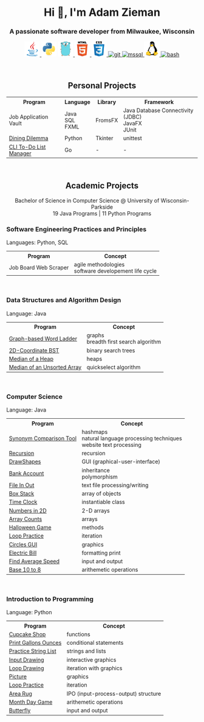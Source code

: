 <h1 align="center">Hi 👋, I'm Adam Zieman</h1>
<h3 align="center">A passionate software developer from Milwaukee, Wisconsin</h3>

<p align="center">
  <a href="https://www.java.com" target="_blank" rel="noreferrer"> <img src="https://raw.githubusercontent.com/devicons/devicon/master/icons/java/java-original.svg" alt="java" width="40" height="40"/> </a>
  <a href="https://www.python.org" target="_blank" rel="noreferrer"> <img src="https://raw.githubusercontent.com/devicons/devicon/master/icons/python/python-original.svg" alt="python" width="40" height="40"/></a>
  <a href="https://golang.org" target="_blank" rel="noreferrer"> <img src="https://raw.githubusercontent.com/devicons/devicon/master/icons/go/go-original.svg" alt="go" width="40" height="40"/> </a>
  <a href="https://www.w3.org/html/" target="_blank" rel="noreferrer"> <img src="https://raw.githubusercontent.com/devicons/devicon/master/icons/html5/html5-original-wordmark.svg" alt="html5" width="40" height="40"/> </a>
  <a href="https://www.w3schools.com/css/" target="_blank" rel="noreferrer"> <img src="https://raw.githubusercontent.com/devicons/devicon/master/icons/css3/css3-original-wordmark.svg" alt="css3" width="40" height="40"/> </a>
  <a href="https://git-scm.com/" target="_blank" rel="noreferrer"> <img src="https://www.vectorlogo.zone/logos/git-scm/git-scm-icon.svg" alt="git" width="40" height="40"/> </a>
  <a href="https://www.microsoft.com/en-us/sql-server" target="_blank" rel="noreferrer"> <img src="https://www.svgrepo.com/show/303229/microsoft-sql-server-logo.svg" alt="mssql" width="40" height="40"/> </a>
  <a href="https://www.linux.org/" target="_blank" rel="noreferrer"> <img src="https://raw.githubusercontent.com/devicons/devicon/master/icons/linux/linux-original.svg" alt="linux" width="40" height="40"/> </a>
  <a href="https://www.gnu.org/software/bash/" target="_blank" rel="noreferrer"> <img src="https://www.vectorlogo.zone/logos/gnu_bash/gnu_bash-icon.svg" alt="bash" width="40" height="40"/> </a>
</p>

<br>

<h2 align="center">Personal Projects</h2>

<table>
  <tr>
    <th>Program</th>
    <th>Language</th>
    <th>Library</th>
    <th>Framework</th>
  </tr>
  <tr>
  <tr>
    <td>Job Application Vault</td>
    <td>Java<br>SQL<br>FXML</td>
    <td>FromsFX</td>
    <td>Java Database Connectivity (JDBC)<br>JavaFX<br>JUnit</td>
  </tr>
  <tr>
    <td><a href="https://github.com/AdamZieman/dining_dilemma">Dining Dilemma</a></td>
    <td>Python</td>
    <td>Tkinter</td>
    <td>unittest</td>
  </tr>
  <tr>
    <td><a href="https://github.com/AdamZieman/todo-list-manager">CLI To-Do List Manager</a></td>
    <td>Go</td>
    <td>-</td>
    <td>-</td>
  </tr>
</table>

<br>

<h2 align="center">Academic Projects</h2>

<p align="center"> Bachelor of Science in Computer Science @ University of Wisconsin-Parkside <br>
  19 Java Programs | 11 Python Programs</p>

<h3>Software Engineering Practices and Principles</h3>
<p>Languages: Python, SQL</p>
<table>
  <tr>
    <th>Program</th>
    <th>Concept</th>
  </tr>
  <tr>
    <td>Job Board Web Scraper</td>
    <td>agile methodologies <br> software developement life cycle</td>
  </tr>
</table>

<br>

<h3>Data Structures and Algorithm Design</h3>
<p>Language: Java</p>
<table>
  <tr>
    <th>Program</th>
    <th>Concept</th>
  </tr>
  <tr>
    <td><a href="https://github.com/AdamZieman/word-ladder">Graph-based Word Ladder</a></td>
    <td>graphs <br> breadth first search algorithm</td>
  </tr>
  <tr>
    <td><a href="https://github.com/AdamZieman/2d-coordinate-bst">2D-Coordinate BST</a></td>
    <td>binary search trees</td>
  </tr>
  <tr>
    <td><a href="https://github.com/AdamZieman/heap-median">Median of a Heap</td>
    <td>heaps</td>
  </tr>
  <tr>
    <td><a href="https://github.com/AdamZieman/median-unsorted-array">Median of an Unsorted Array</td>
    <td>quickselect algorithm</td>
  </tr>
</table>

<br>

<h3>Computer Science</h3>
<p>Language: Java</p>
<table>
  <tr>
    <th>Program</th>
    <th>Concept</th>
  </tr>
  <tr>
    <td><a href="https://github.com/AdamZieman/synonym-comparison-tool">Synonym Comparison Tool</a></td>
    <td>hashmaps <br> natural language processing techniques <br> website text processing</td>
  </tr>
  <tr>
    <td><a href="https://github.com/AdamZieman/recursion">Recursion</a></td>
    <td>recursion</td>
  </tr>
  <tr>
    <td><a href="https://github.com/AdamZieman/draw-shapes">DrawShapes</a></td>
    <td>GUI (graphical-user-interface)</td>
  </tr>
  <tr>
    <td><a href="https://github.com/AdamZieman/bank-account">Bank Account</a></td>
    <td>inheritance <br> polymorphism</td>
  </tr>
  <tr>
    <td><a href="https://github.com/AdamZieman/file-in-out">File In Out</a></td>
    <td>text file processing/writing</td>
  </tr>
  <tr>
    <td><a href="https://github.com/AdamZieman/box-stack">Box Stack</a></td>
    <td>array of objects</td>
  </tr>
  <tr>
    <td><a href="https://github.com/AdamZieman/time-clock">Time Clock</a></td>
    <td>instantiable class</td>
  </tr>
  <tr>
    <td><a href="https://github.com/AdamZieman/numbers-in-2d">Numbers in 2D</a></td>
    <td>2-D arrays</td>
  </tr>
  <tr>
    <td><a href="https://github.com/AdamZieman/array-counts">Array Counts</a></td>
    <td>arrays</td>
  </tr>
  <tr>
    <td><a href="https://github.com/AdamZieman/halloween-game">Halloween Game</a></td>
    <td>methods</td>
  </tr>
  <tr>
    <td><a href="https://github.com/AdamZieman/java-loop-practice">Loop Practice</a></td>
    <td>iteration</td>
  </tr>
  <tr>
    <td><a href="https://github.com/AdamZieman/circles-gui">Circles GUI</a></td>
    <td>graphics</td>
  </tr>
  <tr>
    <td><a href="https://github.com/AdamZieman/electric-bill">Electric Bill</a></td>
    <td>formatting print</td>
  </tr>
  <tr>
    <td><a href="https://github.com/AdamZieman/find-average-speed">Find Average Speed</a></td>
    <td>input and output</td>
  </tr>
  <tr>
    <td><a href="https://github.com/AdamZieman/base-10-to-8">Base 10 to 8</a></td>
    <td>arithemetic operations</td>
  </tr>
</table>

<br>

<h3>Introduction to Programming</h3>
<p>Language: Python</p>
<table>
  <tr>
    <th>Program</th>
    <th>Concept</th>
  </tr>
  <tr>
    <td><a href="https://github.com/AdamZieman/cupcake-shop">Cupcake Shop</a></td>
    <td>functions</td>
  </tr>
  <tr>
    <td><a href="https://github.com/AdamZieman/print-gallons-ounces">Print Gallons Ounces</a></td>
    <td>conditional statements</td>
  </tr>
  <tr>
    <td><a href="https://github.com/AdamZieman/practice-string-list">Practice String List</a></td>
    <td>strings and lists</td>
  <tr>
    <td><a href="https://github.com/AdamZieman/input-drawing">Input Drawing</a></td>
    <td>interactive graphics</td>
  </tr>
  <tr>
    <td><a href="https://github.com/AdamZieman/loop-drawing">Loop Drawing</a></td>
    <td>iteration with graphics</td>
  </tr>
  <tr>
    <td><a href="https://github.com/AdamZieman/picture">Picture</a></td>
    <td>graphics</td>
  </tr>
  <tr>
    <td><a href="https://github.com/AdamZieman/loop-practice">Loop Practice</a></td>
    <td>iteration</td>
  </tr>
  <tr>
    <td><a href="https://github.com/AdamZieman/area-rug">Area Rug</a></td>
    <td>IPO (input-process-output) structure</td>
  </tr>
  <tr>
    <td><a href="https://github.com/AdamZieman/month-day-game">Month Day Game</a></td>
    <td>arithemetic operations</td>
  </tr>
  <tr>
    <td><a href="https://github.com/AdamZieman/butterfly">Butterfly</a></td>
    <td>input and output</td>
  </tr>
</table>
